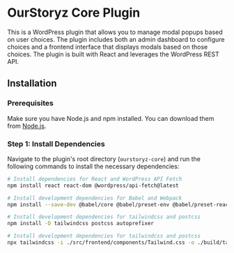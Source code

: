 # OurStoryz Core Plugin

This is a WordPress plugin that allows you to manage modal popups based on user choices. The plugin includes both an admin dashboard to configure choices and a frontend interface that displays modals based on those choices. The plugin is built with React and leverages the WordPress REST API.

## Installation

### Prerequisites
Make sure you have Node.js and npm installed. You can download them from [Node.js](https://nodejs.org/).

### Step 1: Install Dependencies

Navigate to the plugin's root directory (`ourstoryz-core`) and run the following commands to install the necessary dependencies:

```bash
# Install dependencies for React and WordPress API Fetch
npm install react react-dom @wordpress/api-fetch@latest

# Install development dependencies for Babel and Webpack
npm install --save-dev @babel/core @babel/preset-env @babel/preset-react babel-loader webpack webpack-cli

# Install development dependencies for tailwindcss and postcss
npm install -D tailwindcss postcss autoprefixer

# Install development dependencies for tailwindcss and postcss
npx tailwindcss -i ./src/frontend/components/Tailwind.css -o ./build/tailwind.css --watch